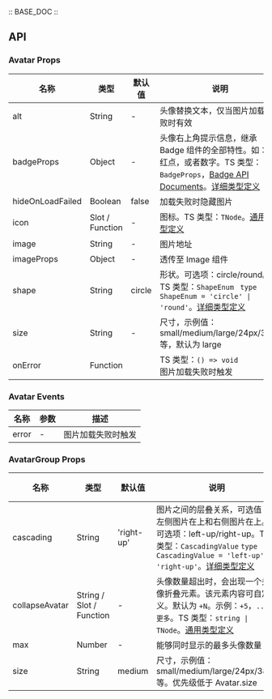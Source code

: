 :: BASE_DOC ::

## API

### Avatar Props

名称 | 类型 | 默认值 | 说明 | 必传
-- | -- | -- | -- | --
alt | String | - | 头像替换文本，仅当图片加载失败时有效 | N
badgeProps | Object | - | 头像右上角提示信息，继承 Badge 组件的全部特性。如：小红点，或者数字。TS 类型：`BadgeProps`，[Badge API Documents](./badge?tab=api)。[详细类型定义](https://github.com/Tencent/tdesign-mobile-vue/tree/develop/src/avatar/type.ts) | N
hideOnLoadFailed | Boolean | false | 加载失败时隐藏图片 | N
icon | Slot / Function | - | 图标。TS 类型：`TNode`。[通用类型定义](https://github.com/Tencent/tdesign-mobile-vue/blob/develop/src/common.ts) | N
image | String | - | 图片地址 | N
imageProps | Object | - | 透传至 Image 组件 | N
shape | String | circle | 形状。可选项：circle/round。TS 类型：`ShapeEnum ` `type ShapeEnum = 'circle' \| 'round'`。[详细类型定义](https://github.com/Tencent/tdesign-mobile-vue/tree/develop/src/avatar/type.ts) | N
size | String | - | 尺寸，示例值：small/medium/large/24px/38px 等，默认为 large | N
onError | Function |  | TS 类型：`() => void`<br/>图片加载失败时触发 | N

### Avatar Events

名称 | 参数 | 描述
-- | -- | --
error | \- | 图片加载失败时触发

### AvatarGroup Props

名称 | 类型 | 默认值 | 说明 | 必传
-- | -- | -- | -- | --
cascading | String | 'right-up' | 图片之间的层叠关系，可选值：左侧图片在上和右侧图片在上。可选项：left-up/right-up。TS 类型：`CascadingValue` `type CascadingValue = 'left-up' \| 'right-up'`。[详细类型定义](https://github.com/Tencent/tdesign-mobile-vue/tree/develop/src/avatar/type.ts) | N
collapseAvatar | String / Slot / Function | - | 头像数量超出时，会出现一个头像折叠元素。该元素内容可自定义。默认为 `+N`。示例：`+5`，`...`, `更多`。TS 类型：`string \| TNode`。[通用类型定义](https://github.com/Tencent/tdesign-mobile-vue/blob/develop/src/common.ts) | N
max | Number | - | 能够同时显示的最多头像数量 | N
size | String | medium | 尺寸，示例值：small/medium/large/24px/38px 等。优先级低于 Avatar.size | N
